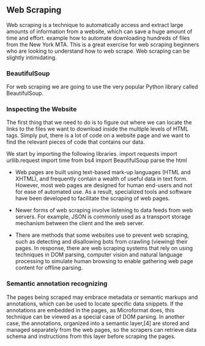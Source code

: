 ## Web Scraping

Web scraping is a technique to automatically access and extract large amounts of information from a website, which can save a huge amount of time and effort.
example
how to automate downloading hundreds of files from the New York MTA. This is a great exercise for web scraping beginners who are looking to understand how to web scrape. Web scraping can be slightly intimidating.

### BeautifulSoup
For web scraping we are going to use the very popular Python library called BeautifulSoup.

### Inspecting the Website
The first thing that we need to do is to figure out where we can locate the links to the files we want to download inside the multiple levels of HTML tags. Simply put, there is a lot of code on a website page and we want to find the relevant pieces of code that contains our data.

We start by importing the following libraries.
import requests
import urllib.request
import time
from bs4 import BeautifulSoup
parse the html


* Web pages are built using text-based mark-up languages (HTML and XHTML), and frequently contain a wealth of useful data in text form. However, most web pages are designed for human end-users and not for ease of automated use. As a result, specialized tools and software have been developed to facilitate the scraping of web pages.

* Newer forms of web scraping involve listening to data feeds from web servers. For example, JSON is commonly used as a transport storage mechanism between the client and the web server.

* There are methods that some websites use to prevent web scraping, such as detecting and disallowing bots from crawling (viewing) their pages. In response, there are web scraping systems that rely on using techniques in DOM parsing, computer vision and natural language processing to simulate human browsing to enable gathering web page content for offline parsing.

### Semantic annotation recognizing

The pages being scraped may embrace metadata or semantic markups and annotations, which can be used to locate specific data snippets. If the annotations are embedded in the pages, as Microformat does, this technique can be viewed as a special case of DOM parsing. In another case, the annotations, organized into a semantic layer,[4] are stored and managed separately from the web pages, so the scrapers can retrieve data schema and instructions from this layer before scraping the pages.